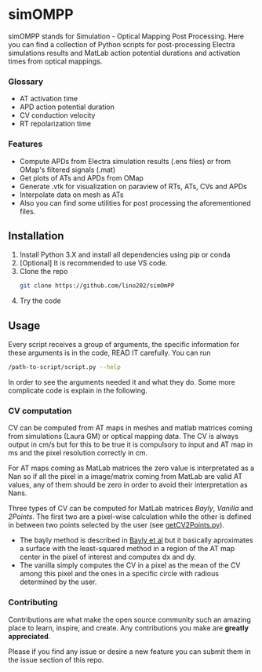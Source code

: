 
# simOMPP

simOMPP stands for Simulation - Optical Mapping Post Processing. Here you can find a collection of Python scripts for post-processing Electra simulations results and MatLab action potential durations and activation times from optical mappings.


### Glossary
 
* AT activation time
* APD action potential duration
* CV conduction velocity
* RT repolarization time


### Features

* Compute APDs from Electra simulation results (.ens files) or from OMap's filtered signals (.mat)   
* Get plots of ATs and APDs from OMap
* Generate .vtk for visualization on paraview of RTs, ATs, CVs and APDs
* Interpolate data on mesh as ATs
* Also you can find some utilities for post processing the aforementioned files.


## Installation

1. Install Python 3.X and install all dependencies using pip or conda
2. [Optional] It is recommended to use VS code.
3. Clone the repo
   ```sh
   git clone https://github.com/lino202/simOmPP
   ```
4. Try the code



<!-- USAGE EXAMPLES -->
## Usage

Every script receives a group of arguments, the specific information for these arguments is in the code, READ IT carefully.
You can run
   ```sh
   /path-to-script/script.py --help 
   ```
In order to see the arguments needed it and what they do. Some more complicate code is explain in the following.

### CV computation

CV can be computed from AT maps in meshes and matlab matrices coming from simulations (Laura GM) or optical mapping data. The CV is always output in cm/s but for this to be true it is compulsory to input and AT map in ms and the pixel resolution correctly in cm. 

For AT maps coming as MatLab matrices the zero value is interpretated as a Nan so if all the pixel in a image/matrix coming from MatLab are valid AT values, any of them should be zero in order to avoid their interpretation as Nans.

Three types of CV can be computed for MatLab matrices *Bayly*, *Vanilla* and *2Points*. The first two are a pixel-wise calculation while the other is defined in between two points selected by the user (see [getCV2Points.py](./getCV2Points.py)). 

* The bayly method is described in [Bayly et al](https://ieeexplore.ieee.org/document/668746) but it basically aproximates a surface with the least-squared method in a region of the AT map center in the pixel of interest and computes dx and dy. 
* The vanilla simply computes the CV in a pixel as the mean of the CV among this pixel and the ones in a specific circle with radious determined by the user.


<!-- CONTRIBUTING -->
### Contributing

Contributions are what make the open source community such an amazing place to learn, inspire, and create. Any contributions you make are **greatly appreciated**.

Please if you find any issue or desire a new feature you can submit them in the issue section of this repo.





